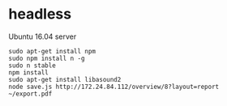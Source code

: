 # headless

Ubuntu 16.04 server
```
sudo apt-get install npm
sudo npm install n -g
sudo n stable
npm install
sudo apt-get install libasound2
node save.js http://172.24.84.112/overview/8?layout=report ~/export.pdf
```
